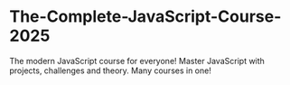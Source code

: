 # The-Complete-JavaScript-Course-2025
The modern JavaScript course for everyone! Master JavaScript with projects, challenges and theory. Many courses in one!
